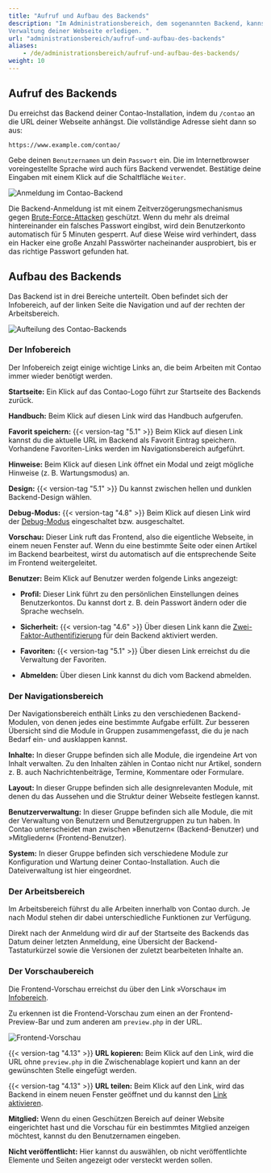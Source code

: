```yaml
---
title: "Aufruf und Aufbau des Backends"
description: "Im Administrationsbereich, dem sogenannten Backend, kannst du alle Arbeiten im Zusammenhang mit der 
Verwaltung deiner Webseite erledigen. "
url: "administrationsbereich/aufruf-und-aufbau-des-backends"
aliases:
    - /de/administrationsbereich/aufruf-und-aufbau-des-backends/
weight: 10
---
```


## Aufruf des Backends

Du erreichst das Backend deiner Contao-Installation, indem du `/contao` an die URL deiner Webseite anhängst. Die 
vollständige Adresse sieht dann so aus:

`https://www.example.com/contao/`

Gebe deinen `Benutzernamen` un dein `Passwort` ein. Die im Internetbrowser voreingestellte Sprache wird auch fürs
Backend verwendet. Bestätige deine Eingaben mit einem Klick auf die Schaltfläche `Weiter`. 

![Anmeldung im Contao-Backend](/de/administration-area/images/de/contao-backend-anmeldung.png?classes=shadow)

Die Backend-Anmeldung ist mit einem Zeitverzögerungsmechanismus gegen [Brute-Force-Attacken](https://de.wikipedia.org/wiki/Brute-Force-Methode) 
geschützt. Wenn du mehr als dreimal hintereinander ein falsches Passwort eingibst, wird dein Benutzerkonto automatisch 
für 5 Minuten gesperrt. Auf diese Weise wird verhindert, dass ein Hacker eine große Anzahl Passwörter nacheinander 
ausprobiert, bis er das richtige Passwort gefunden hat.


## Aufbau des Backends

Das Backend ist in drei Bereiche unterteilt. Oben befindet sich der Infobereich, auf der linken Seite die Navigation und
auf der rechten der Arbeitsbereich.

![Aufteilung des Contao-Backends](/de/administration-area/images/de/contao-backend-aufteilung.png?classes=shadow)


### Der Infobereich

Der Infobereich zeigt einige wichtige Links an, die beim Arbeiten mit Contao immer wieder benötigt werden.

**Startseite:** Ein Klick auf das Contao-Logo führt zur Startseite des Backends zurück.

**Handbuch:** Beim Klick auf diesen Link wird das Handbuch aufgerufen.

**Favorit speichern:** {{< version-tag "5.1" >}} Beim Klick auf diesen Link kannst du die aktuelle URL im Backend als Favorit Eintrag 
speichern. Vorhandene Favoriten-Links werden im Navigationsbereich aufgeführt.

**Hinweise:** Beim Klick auf diesen Link öffnet ein Modal und zeigt mögliche Hinweise (z. B. Wartungsmodus) an.

**Design:** {{< version-tag "5.1" >}} Du kannst zwischen hellen und dunklen Backend-Design wählen.

**Debug-Modus:** {{< version-tag "4.8" >}} Beim Klick auf diesen Link wird der [Debug-Modus](../../system/debug-modus/) eingeschaltet bzw. ausgeschaltet.

**Vorschau:** Dieser Link ruft das Frontend, also die eigentliche Webseite, in einem neuen Fenster auf. Wenn du eine bestimmte Seite 
oder einen Artikel im Backend bearbeitest, wirst du automatisch auf die entsprechende Seite im Frontend weitergeleitet.

**Benutzer:** Beim Klick auf Benutzer werden folgende Links angezeigt:
  + **Profil:** Dieser Link führt zu den persönlichen Einstellungen deines Benutzerkontos. Du kannst dort z. B. dein Passwort ändern oder 
  die Sprache wechseln.

  + **Sicherheit:** {{< version-tag "4.6" >}} Über diesen Link kann die [Zwei-Faktor-Authentifizierung](https://de.wikipedia.org/wiki/Zwei-Faktor-Authentisierung) 
  für dein Backend aktiviert werden.

  + **Favoriten:** {{< version-tag "5.1" >}} Über diesen Link erreichst du die Verwaltung der Favoriten.

  + **Abmelden:** Über diesen Link kannst du dich vom Backend abmelden.

  

### Der Navigationsbereich

Der Navigationsbereich enthält Links zu den verschiedenen Backend-Modulen, von denen jedes eine bestimmte Aufgabe
erfüllt. Zur besseren Übersicht sind die Module in Gruppen zusammengefasst, die du je nach Bedarf ein- und ausklappen
kannst.

**Inhalte:** In dieser Gruppe befinden sich alle Module, die irgendeine Art von Inhalt verwalten. Zu den Inhalten zählen
in Contao nicht nur Artikel, sondern z. B. auch Nachrichtenbeiträge, Termine, Kommentare oder Formulare.

**Layout:** In dieser Gruppe befinden sich alle designrelevanten Module, mit denen du das Aussehen und die Struktur
deiner Webseite festlegen kannst.

**Benutzerverwaltung:** In dieser Gruppe befinden sich alle Module, die mit der Verwaltung von Benutzern und
Benutzergruppen zu tun haben. In Contao unterscheidet man zwischen »Benutzern« (Backend-Benutzer) und »Mitgliedern«
(Frontend-Benutzer).

**System:** In dieser Gruppe befinden sich verschiedene Module zur Konfiguration und Wartung deiner Contao-Installation.
Auch die Dateiverwaltung ist hier eingeordnet.


### Der Arbeitsbereich

Im Arbeitsbereich führst du alle Arbeiten innerhalb von Contao durch. Je nach Modul stehen dir dabei unterschiedliche
Funktionen zur Verfügung.

Direkt nach der Anmeldung wird dir auf der Startseite des Backends das Datum deiner letzten Anmeldung, eine Übersicht
der Backend-Tastaturkürzel sowie die Versionen der zuletzt bearbeiteten Inhalte an.


### Der Vorschaubereich

Die Frontend-Vorschau erreichst du über den Link »Vorschau« im [Infobereich](#der-infobereich).

Zu erkennen ist die Frontend-Vorschau zum einen an der Frontend-Preview-Bar und zum anderen am `preview.php` in der URL.

![Frontend-Vorschau](/de/administration-area/images/de/frontend-preview-bar.png?classes=shadow)

{{< version-tag "4.13" >}} **URL kopieren:** Beim Klick auf den Link, wird die URL ohne `preview.php` in die Zwischenablage kopiert und kann an der 
gewünschten Stelle eingefügt werden.

{{< version-tag "4.13" >}}  **URL teilen:** Beim Klick auf den Link, wird das Backend in einem neuen Fenster geöffnet und du kannst den [Link 
aktivieren](../../system/preview-link/).

**Mitglied:** Wenn du einen Geschützen Bereich auf deiner Website eingerichtet hast und die Vorschau für ein bestimmtes 
Mitglied anzeigen möchtest, kannst du den Benutzernamen eingeben.

**Nicht veröffentlicht:** Hier kannst du auswählen, ob nicht veröffentlichte Elemente und Seiten angezeigt oder 
versteckt werden sollen.

